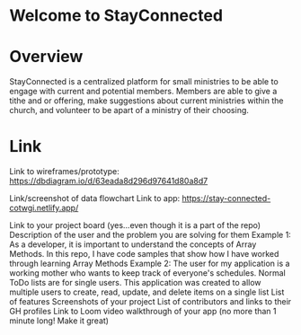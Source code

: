 # Welcome to StayConnected
# Overview
StayConnected is a centralized platform for small ministries to be able to engage with current and potential members. 
Members are able to give a tithe and or offering, make suggestions about current ministries within the church, and volunteer to be apart of a ministry of their choosing.

# Link
Link to wireframes/prototype: https://dbdiagram.io/d/63eada8d296d97641d80a8d7

Link/screenshot of data flowchart
Link to app: https://stay-connected-cotwgi.netlify.app/


Link to your project board (yes...even though it is a part of the repo)
Description of the user and the problem you are solving for them
Example 1: As a developer, it is important to understand the concepts of Array Methods. In this repo, I have code samples that show how I have worked through learning Array Methods
Example 2: The user for my application is a working mother who wants to keep track of everyone's schedules. Normal ToDo lists are for single users. This application was created to allow multiple users to create, read, update, and delete items on a single list
List of features
Screenshots of your project
List of contributors and links to their GH profiles
Link to Loom video walkthrough of your app (no more than 1 minute long! Make it great)

